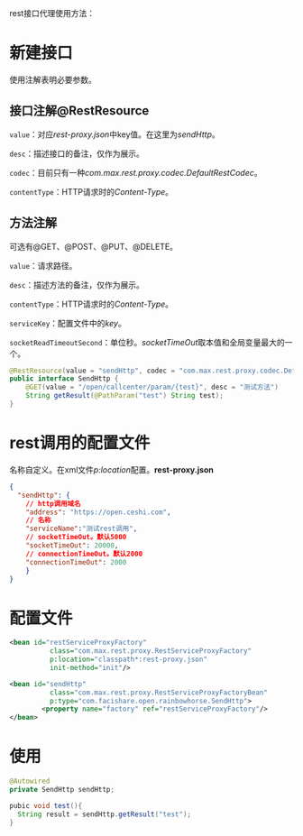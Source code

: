 rest接口代理使用方法：
# 新建接口

使用注解表明必要参数。

## 接口注解@RestResource

`value`：对应*rest-proxy.json*中key值。在这里为*sendHttp*。

`desc`：描述接口的备注，仅作为展示。

`codec`：目前只有一种*com.max.rest.proxy.codec.DefaultRestCodec*。

`contentType`：HTTP请求时的*Content-Type*。

## 方法注解

可选有@GET、@POST、@PUT、@DELETE。

`value`：请求路径。

`desc`：描述方法的备注，仅作为展示。

`contentType`：HTTP请求时的*Content-Type*。

`serviceKey`：配置文件中的*key*。

`socketReadTimeoutSecond`：单位秒。*socketTimeOut*取本值和全局变量最大的一个。

```java
@RestResource(value = "sendHttp", codec = "com.max.rest.proxy.codec.DefaultRestCodec", contentType = "application/json")
public interface SendHttp {
    @GET(value = "/open/callcenter/param/{test}", desc = "测试方法")
    String getResult(@PathParam("test") String test);
}
```

# rest调用的配置文件

名称自定义。在xml文件*p:location*配置。**rest-proxy.json**

```json
{
  "sendHttp": {
    // http调用域名
    "address": "https://open.ceshi.com",
    // 名称
    "serviceName":"测试rest调用",
    // socketTimeOut。默认5000
    "socketTimeOut": 20000,
    // connectionTimeOut。默认2000
    "connectionTimeOut": 2000
 	}
}
```

# 配置文件

```xml
<bean id="restServiceProxyFactory"
          class="com.max.rest.proxy.RestServiceProxyFactory"
          p:location="classpath*:rest-proxy.json"
          init-method="init"/>

<bean id="sendHttp"
          class="com.max.rest.proxy.RestServiceProxyFactoryBean"
          p:type="com.facishare.open.rainbowhorse.SendHttp">
        <property name="factory" ref="restServiceProxyFactory"/>
</bean>
```

# 使用

```java
@Autowired
private SendHttp sendHttp;

pubic void test(){
  String result = sendHttp.getResult("test");
}
```

